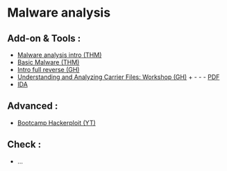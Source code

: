 # Malware analysis

## Add-on & Tools :

- [Malware analysis intro (THM)](https://tryhackme.com/room/malmalintroductory)
- [Basic Malware (THM)](https://tryhackme.com/room/basicmalwarere)
- [Intro full reverse (GH)](https://0xinfection.github.io/reversing/)
- [Understanding and Analyzing Carrier Files: Workshop (GH)](https://github.com/rj-chap/CFWorkshop) + - - - [PDF](https://media.defcon.org/DEF%20CON%2027/DEF%20CON%2027%20workshops/DEFCON-27-Workshop-Ryan-Chapman-Understanding-and-Analyzing-Weaponized-Carrier-Files-Updated.pdf)
- [IDA](https://hex-rays.com/ida-free/)

## Advanced :

- [Bootcamp Hackerploit (YT)](https://www.youtube.com/playlist?list=PLBf0hzazHTGMSlOI2HZGc08ePwut6A2Io)

## Check : 

- ...